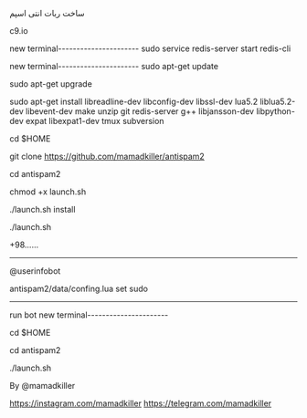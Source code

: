 ساخت ربات انتی اسپم


c9.io


new terminal----------------------
sudo service redis-server start redis-cli



new terminal----------------------
sudo apt-get update

sudo apt-get upgrade

sudo apt-get install libreadline-dev libconfig-dev libssl-dev lua5.2 liblua5.2-dev libevent-dev make unzip git redis-server g++ libjansson-dev libpython-dev expat libexpat1-dev tmux subversion

cd $HOME

git clone https://github.com/mamadkiller/antispam2

cd antispam2

chmod +x launch.sh

./launch.sh install

./launch.sh

+98......

---------------------------

@userinfobot

antispam2/data/confing.lua                        set sudo

----------------------------------------



run bot 
new terminal----------------------

cd $HOME

cd antispam2

./launch.sh







By @mamadkiller

https://instagram.com/mamadkiller
https://telegram.com/mamadkiller
